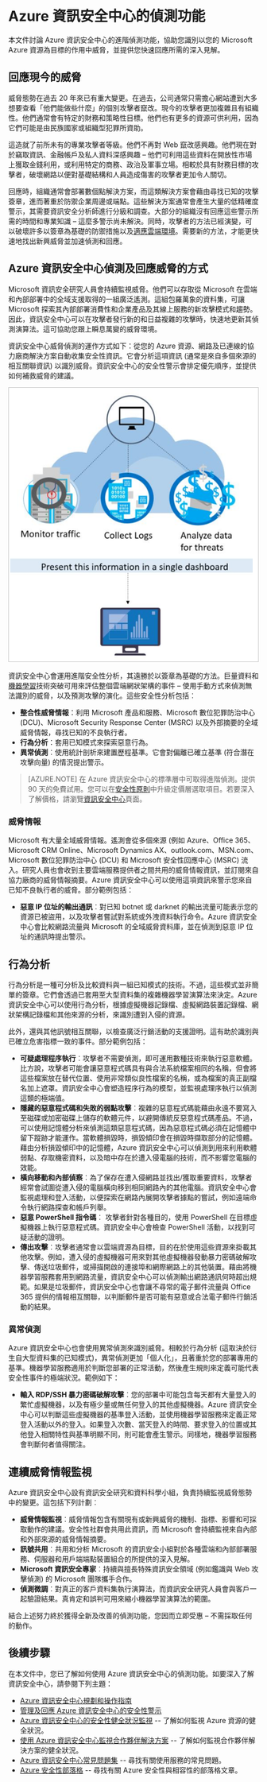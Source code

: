 <properties
   pageTitle="Azure 資訊安全中心的偵測功能 | Microsoft Azure"
   description="本文件協助您了解如何使用 Azure 資訊安全中心的偵測功能。"
   services="security-center"
   documentationCenter="na"
   authors="YuriDio"
   manager="swadhwa"
   editor=""/>

<tags
   ms.service="security-center"
   ms.topic="hero-article"
   ms.devlang="na"
   ms.tgt_pltfrm="na"
   ms.workload="na"
   ms.date="07/21/2016"
   ms.author="yurid"/>

# Azure 資訊安全中心的偵測功能
本文件討論 Azure 資訊安全中心的進階偵測功能，協助您識別以您的 Microsoft Azure 資源為目標的作用中威脅，並提供您快速回應所需的深入見解。

## 回應現今的威脅
威脅態勢在過去 20 年來已有重大變更。在過去，公司通常只需擔心網站遭到大多想要查看「他們能做些什麼」的個別攻擊者竄改。現今的攻擊者更加複雜且有組織性。他們通常會有特定的財務和策略性目標。他們也有更多的資源可供利用，因為它們可能是由民族國家或組織型犯罪所資助。

這造就了前所未有的專業攻擊者等級。他們不再對 Web 竄改感興趣。他們現在對於竊取資訊、金融帳戶及私人資料深感興趣 – 他們可利用這些資料在開放性市場上獲取金錢利用，或利用特定的商務、政治及軍事立場。相較於具有財務目標的攻擊者，破壞網路以便對基礎結構和人員造成傷害的攻擊者更加令人關切。

回應時，組織通常會部署數個點解決方案，而這類解決方案會藉由尋找已知的攻擊簽章，進而著重於防禦企業周邊或端點。這些解決方案通常會產生大量的低精確度警示，其需要資訊安全分析師進行分級和調查。大部分的組織沒有回應這些警示所需的時間和專業知識 – 這麼多警示尚未解決。同時，攻擊者的方法已經演變，可以破壞許多以簽章為基礎的防禦措施以及[適應雲端環境](https://azure.microsoft.com/blog/detecting-threats-with-azure-security-center/)。需要新的方法，才能更快速地找出新興威脅並加速偵測和回應。

## Azure 資訊安全中心偵測及回應威脅的方式

Microsoft 資訊安全研究人員會持續監視威脅。他們可以存取從 Microsoft 在雲端和內部部署中的全域支援取得的一組廣泛遙測。這組包羅萬象的資料集，可讓 Microsoft 探索其內部部署消費性和企業產品及其線上服務的新攻擊模式和趨勢。因此，資訊安全中心可以在攻擊者發行新的和日益複雜的攻擊時，快速地更新其偵測演算法。這可協助您跟上瞬息萬變的威脅環境。

資訊安全中心威脅偵測的運作方式如下：從您的 Azure 資源、網路及已連線的協力廠商解決方案自動收集安全性資訊。它會分析這項資訊 (通常是來自多個來源的相互關聯資訊) 以識別威脅。資訊安全中心的安全性警示會排定優先順序，並提供如何補救威脅的建議。

![資訊安全中心的資料收集和呈現](./media/security-center-detection-capabilities/security-center-detection-capabilities-fig1.png)

資訊安全中心會運用進階安全性分析，其遠勝於以簽章為基礎的方法。巨量資料和[機器學習](https://azure.microsoft.com/blog/machine-learning-in-azure-security-center/)技術突破可用來評估整個雲端網狀架構的事件 – 使用手動方式來偵測無法識別的威脅，以及預測攻擊的演化。這些安全性分析包括︰

- **整合性威脅情報**：利用 Microsoft 產品和服務、Microsoft 數位犯罪防治中心 (DCU)、Microsoft Security Response Center (MSRC) 以及外部摘要的全域威脅情報，尋找已知的不良執行者。
- **行為分析**：套用已知模式來探索惡意行為。
- **異常偵測**︰使用統計剖析來建置歷程基準。它會對偏離已確立基準 (符合潛在攻擊向量) 的情況提出警示。

> [AZURE.NOTE] 在 Azure 資訊安全中心的標準層中可取得進階偵測。提供 90 天的免費試用。您可以在[安全性原則](security-center-policies.md)中升級定價層選取項目。若要深入了解價格，請瀏覽[資訊安全中心](https://azure.microsoft.com/pricing/details/security-center/)頁面。

### 威脅情報
Microsoft 有大量全域威脅情報。遙測會從多個來源 (例如 Azure、Office 365、Microsoft CRM Online、Microsoft Dynamics AX、outlook.com、MSN.com、Microsoft 數位犯罪防治中心 (DCU) 和 Microsoft 安全性回應中心 (MSRC) 流入。研究人員也會收到主要雲端服務提供者之間共用的威脅情報資訊，並訂閱來自協力廠商的威脅情報摘要。Azure 資訊安全中心可以使用這項資訊來警示您來自已知不良執行者的威脅。部分範例包括：

- **惡意 IP 位址的輸出通訊**︰對已知 botnet 或 darknet 的輸出流量可能表示您的資源已被盜用，以及攻擊者嘗試對系統或外洩資料執行命令。Azure 資訊安全中心會比較網路流量與 Microsoft 的全域威脅資料庫，並在偵測到惡意 IP 位址的通訊時提出警示。

## 行為分析

行為分析是一種可分析及比較資料與一組已知模式的技術。不過，這些模式並非簡單的簽章。它們會透過已套用至大型資料集的複雜機器學習演算法來決定。Azure 資訊安全中心可以使用行為分析，根據虛擬機器記錄檔、虛擬網路裝置記錄檔、網狀架構記錄檔和其他來源的分析，來識別遭到入侵的資源。

此外，還與其他訊號相互關聯，以檢查廣泛行銷活動的支援證明。這有助於識別與已確立危害指標一致的事件。部分範例包括：

- **可疑處理程序執行**︰攻擊者不需要偵測，即可運用數種技術來執行惡意軟體。比方說，攻擊者可能會讓惡意程式碼具有與合法系統檔案相同的名稱，但會將這些檔案放在替代位置、使用非常類似良性檔案的名稱，或為檔案的真正副檔名加上遮罩。資訊安全中心會塑造程序行為的模型，並監視處理序執行以偵測這類的極端值。
- **隱藏的惡意程式碼和失敗的弱點攻擊**︰複雜的惡意程式碼能藉由永遠不要寫入至磁碟或加密磁碟上儲存的軟體元件，以避開傳統反惡意程式碼產品。不過，可以使用記憶體分析來偵測這類惡意程式碼，因為惡意程式碼必須在記憶體中留下蹤跡才能運作。當軟體損毀時，損毀傾印會在損毀時擷取部分的記憶體。藉由分析損毀傾印中的記憶體，Azure 資訊安全中心可以偵測到用來利用軟體弱點、存取機密資料，以及暗中存在於遭入侵電腦的技術，而不影響您電腦的效能。
- **橫向移動和內部偵察**︰為了保存在遭入侵網路並找出/獲取重要資料，攻擊者經常會試圖從遭入侵的電腦橫向移到相同網路內的其他電腦。資訊安全中心會監視處理和登入活動，以便探索在網路內展開攻擊者據點的嘗試，例如遠端命令執行網路探查和帳戶列舉。
- **惡意 PowerShell 指令碼**︰ 攻擊者針對各種目的，使用 PowerShell 在目標虛擬機器上執行惡意程式碼。資訊安全中心會檢查 PowerShell 活動，以找到可疑活動的證明。
- **傳出攻擊**︰攻擊者通常會以雲端資源為目標，目的在於使用這些資源來掛載其他攻擊。例如，遭入侵的虛擬機器可用來對其他虛擬機器發動暴力密碼破解攻擊、傳送垃圾郵件，或掃描開啟的連接埠和網際網路上的其他裝置。藉由將機器學習服務套用到網路流量，資訊安全中心可以偵測輸出網路通訊何時超出規範。如果是垃圾郵件，資訊安全中心也會讓不尋常的電子郵件流量與 Office 365 提供的情報相互關聯，以判斷郵件是否可能有惡意或合法電子郵件行銷活動的結果。

### 異常偵測

Azure 資訊安全中心也會使用異常偵測來識別威脅。相較於行為分析 (這取決於衍生自大型資料集的已知模式)，異常偵測更加「個人化」，且著重於您的部署專用的基準。機器學習服務適用於判斷您部署的正常活動，然後產生規則來定義可能代表安全性事件的極端狀況。範例如下：

- **輸入 RDP/SSH 暴力密碼破解攻擊**︰您的部署中可能包含每天都有大量登入的繁忙虛擬機器，以及有極少量或無任何登入的其他虛擬機器。Azure 資訊安全中心可以判斷這些虛擬機器的基準登入活動，並使用機器學習服務來定義正常登入活動以外的登入。如果登入次數、當天登入的時間、要求登入的位置或其他登入相關特性與基準明顯不同，則可能會產生警示。同樣地，機器學習服務會判斷何者值得關注。

## 連續威脅情報監視

Azure 資訊安全中心設有資訊安全研究和資料科學小組，負責持續監視威脅態勢中的變更。這包括下列計劃︰

- **威脅情報監視**︰威脅情報包含有關現有或新興威脅的機制、指標、影響和可採取動作的建議。安全性社群會共用此資訊，而 Microsoft 會持續監視來自內部和外部來源的威脅情報摘要。
- **訊號共用**︰共用和分析 Microsoft 的資訊安全小組對於各種雲端和內部部署服務、伺服器和用戶端端點裝置組合的所提供的深入見解。
- **Microsoft 資訊安全專家**︰持續與擅長特殊資訊安全領域 (例如鑑識與 Web 攻擊偵測) 的 Microsoft 團隊攜手合作。
- **偵測微調**︰對真正的客戶資料集執行演算法，而資訊安全研究人員會與客戶一起驗證結果。真肯定和誤判可用來縮小機器學習演算法的範圍。

結合上述努力終於獲得全新及改善的偵測功能，您因而立即受惠 – 不需採取任何的動作。

## 後續步驟
在本文件中，您已了解如何使用 Azure 資訊安全中心的偵測功能。如要深入了解資訊安全中心，請參閱下列主題：

- [Azure 資訊安全中心規劃和操作指南](security-center-planning-and-operations-guide.md)
- [管理及回應 Azure 資訊安全中心的安全性警示](security-center-managing-and-responding-alerts.md)
- [Azure 資訊安全中心的安全性健全狀況監視](security-center-monitoring.md) -- 了解如何監視 Azure 資源的健全狀況。
- [使用 Azure 資訊安全中心監視合作夥伴解決方案](security-center-partner-solutions.md) -- 了解如何監視合作夥伴解決方案的健全狀況。
- [Azure 資訊安全中心常見問題集](security-center-faq.md) -- 尋找有關使用服務的常見問題。
- [Azure 安全性部落格](http://blogs.msdn.com/b/azuresecurity/) -- 尋找有關 Azure 安全性與相容性的部落格文章。

<!---HONumber=AcomDC_0727_2016-->